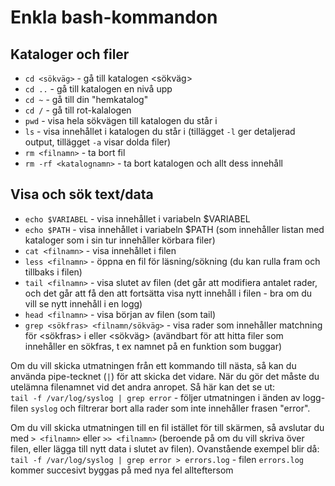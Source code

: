 # Enkla bash-kommandon

## Kataloger och filer
* `cd <sökväg>` - gå till katalogen <sökväg>
* `cd ..` - gå till katalogen en nivå upp
* `cd ~` - gå till din "hemkatalog"
* `cd /` - gå till rot-kalalogen
* `pwd` - visa hela sökvägen till katalogen du står i
* `ls` - visa innehållet i katalogen du står i (tillägget `-l` ger detaljerad output, tillägget `-a` visar dolda filer)
* `rm <filnamn>` - ta bort fil
* `rm -rf <katalognamn>` - ta bort katalogen och allt dess
 innehåll

## Visa och sök text/data
* `echo $VARIABEL` - visa innehållet i variabeln $VARIABEL
* `echo $PATH` - visa innehållet i variabeln $PATH (som innehåller listan med kataloger som i sin tur innehåller körbara filer)
* `cat <filnamn>` - visa innehållet i filen <filnamn>
* `less <filnamn>` - öppna en fil för läsning/sökning (du kan rulla fram och tillbaks i filen)
* `tail <filnamn>` - visa slutet av filen <filnamn> (det går att modifiera antalet rader, och det går att få den att fortsätta visa nytt innehåll i filen - bra om du vill se nytt innehåll i en logg)
* `head <filnamn>` - visa början av filen <filnamn> (som tail)
* `grep <sökfras> <filnamn/sökväg>` - visa rader som innehåller matchning för <sökfras> i <filnamn> eller <sökväg> (avändbart för att hitta filer som innehåller en sökfras, t ex namnet på en funktion som buggar)

Om du vill skicka utmatningen från ett kommando till nästa, så kan du använda pipe-tecknet (`|`) för att skicka det vidare. När du gör det måste du utelämna filenamnet vid det andra anropet. Så här kan det se ut:  
`tail -f /var/log/syslog | grep error` - följer utmatningen i änden av logg-filen `syslog` och filtrerar bort alla rader som inte innehåller frasen "error".

Om du vill skicka utmatningen till en fil istället för till skärmen, så avslutar du med `> <filnamn>` eller `>> <filnamn>` (beroende på om du vill skriva över filen, eller lägga till nytt data i slutet av filen). Ovanstående exempel blir då:  
`tail -f /var/log/syslog | grep error > errors.log` - filen `errors.log` kommer succesivt byggas på med nya fel allteftersom


